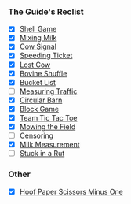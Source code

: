 ### The Guide's Reclist
- [x] [Shell Game](shell-game)
- [x] [Mixing Milk](mixing-milk)
- [x] [Cow Signal](cow-signal)
- [x] [Speeding Ticket](speeding-ticket)
- [x] [Lost Cow](lost-cow)
- [x] [Bovine Shuffle](bovine-shuffle)
- [x] [Bucket List](bucket-list)
- [ ] [Measuring Traffic](measuring-traffic)
- [x] [Circular Barn](circular-barn)
- [x] [Block Game](block-game)
- [x] [Team Tic Tac Toe](team-tic-tac-toe)
- [x] [Mowing the Field](mowing-the-field)
- [ ] [Censoring](censoring)
- [x] [Milk Measurement](milk-measurement)
- [ ] [Stuck in a Rut](stuck-in-a-rut)

### Other
- [x] [Hoof Paper Scissors Minus One](hpsmo)
